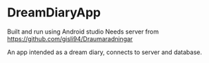 # DreamDiaryApp
Built and run using Android studio
Needs server from https://github.com/gisli94/Draumaradningar

An app intended as a dream diary, connects to server and database.
